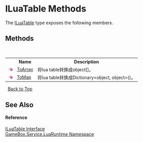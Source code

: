 # ILuaTable Methods
 

The <a href="c0ffe4c5-0ec3-a191-4b0f-d09698f486d7">ILuaTable</a> type exposes the following members.


## Methods
&nbsp;<table><tr><th></th><th>Name</th><th>Description</th></tr><tr><td>![Public method](media/pubmethod.gif "Public method")</td><td><a href="25cf52e1-57c5-070f-af3b-c1e81c179901">ToArray</a></td><td>
将lua table转换成object[]。</td></tr><tr><td>![Public method](media/pubmethod.gif "Public method")</td><td><a href="b6b6fc81-021f-3988-5598-3866aed47b6e">ToMap</a></td><td>
将lua table转换成Dictionary<object, object>()。</td></tr></table>&nbsp;
<a href="#iluatable-methods">Back to Top</a>

## See Also


#### Reference
<a href="c0ffe4c5-0ec3-a191-4b0f-d09698f486d7">ILuaTable Interface</a><br /><a href="0ce109c1-664b-61df-f44d-f1eea7f8a1d9">GameBox.Service.LuaRuntime Namespace</a><br />